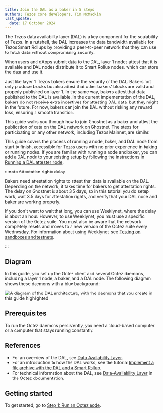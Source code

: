 ```yaml
---
title: Join the DAL as a baker in 5 steps
authors: Tezos core developers, Tim McMackin
last_update:
  date: 17 October 2024
---
```


The Tezos data availability layer (DAL) is a key component for the scalability of Tezos.
In a nutshell, the DAL increases the data bandwidth available for Tezos Smart Rollups by providing a peer-to-peer network that they can use to fetch data without compromising security.

When users and dApps submit data to the DAL, layer 1 nodes attest that it is available and DAL nodes distribute it to Smart Rollup nodes, which can store the data and use it.

Just like layer 1, Tezos bakers ensure the security of the DAL.
Bakers not only produce blocks but also attest that other bakers' blocks are valid and properly published on layer 1.
In the same way, bakers attest that data published to the DAL is available.
In the current implementation of the DAL, bakers do not receive extra incentives for attesting DAL data, but they might in the future.
For now, bakers can join the DAL without risking any reward loss, ensuring a smooth transition.

This guide walks you through how to join Ghostnet as a baker and attest the publication of data on the DAL network on Ghostnet.
The steps for participating on any other network, including Tezos Mainnet, are similar.

This guide covers the process of running a node, baker, and DAL node from start to finish, accessible for Tezos users with no prior experience in baking or running nodes.
If you are familiar with running a node and baker, you can add a DAL node to your existing setup by following the instructions in [Running a DAL attester node](https://tezos.gitlab.io/shell/dal_run.html).

:::note Attestation rights delay

Bakers need attestation rights to attest that data is available on the DAL.
Depending on the network, it takes time for bakers to get attestation rights.
The delay on Ghostnet is about 3.5 days, so in this tutorial you do setup work, wait 3.5 days for attestation rights, and verify that your DAL node and baker are working properly.

If you don't want to wait that long, you can use Weeklynet, where the delay is about an hour.
However, to use Weeklynet, you must use a specific version of the Octez suite.
You must also be aware that the network completely resets and moves to a new version of the Octez suite every Wednesday.
For information about using Weeklynet, see [Testing on sandboxes and testnets](/developing/testnets).

:::

## Diagram

In this guide, you set up the Octez client and several Octez daemons, including a layer 1 node, a baker, and a DAL node.
The following diagram shows these daemons with a blue background:

![A diagram of the DAL architecture, with the daemons that you create in this guide highlighted](/img/tutorials/join-dal-baker-overview.png)
<!-- https://lucid.app/lucidchart/b6b076ec-194c-4011-8e20-fa348bb983f3/edit?page=0_0# -->

## Prerequisites

To run the Octez daemons persistently, you need a cloud-based computer or a computer that stays running constantly.

## References

- For an overview of the DAL, see [Data Availability Layer](/architecture/data-availability-layer).
- For an introduction to how the DAL works, see the tutorial [Implement a file archive with the DAL and a Smart Rollup](/tutorials/build-files-archive-with-dal).
- For technical information about the DAL, see [Data-Availability Layer](https://tezos.gitlab.io/shell/dal.html) in the Octez documentation.

## Getting started

To get started, go to [Step 1: Run an Octez node](/tutorials/join-dal-baker/run-node).
